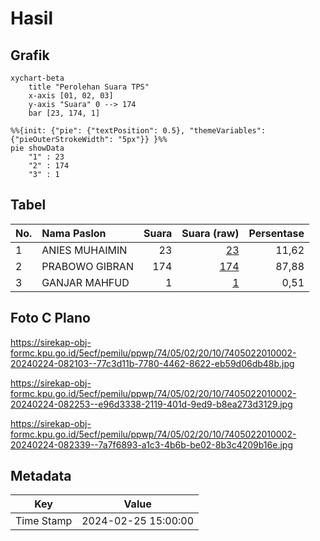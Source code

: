 # Hasil

## Grafik

```mermaid
xychart-beta
    title "Perolehan Suara TPS"
    x-axis [01, 02, 03]
    y-axis "Suara" 0 --> 174
    bar [23, 174, 1]
```

```mermaid
%%{init: {"pie": {"textPosition": 0.5}, "themeVariables": {"pieOuterStrokeWidth": "5px"}} }%%
pie showData
    "1" : 23
    "2" : 174
    "3" : 1
```

## Tabel

| No. | Nama Paslon    | Suara | Suara (raw) | Persentase |
|:--- |:-------------- | -----:| -----------:| ----------:|
| 1   | ANIES MUHAIMIN | 23    | [23][p-1]   | 11,62      |
| 2   | PRABOWO GIBRAN | 174   | [174][p-2]  | 87,88      |
| 3   | GANJAR MAHFUD  | 1     | [1][p-3]    | 0,51       |


[p-1]: https://github.com/gigit-pemilu/pemilu-2024-74-sulawesi-tenggara/blob/main/pilpres/hitung-suara/sub/74-sulawesi-tenggara/sub/05-konawe-selatan/sub/02-angata/sub/2010-lamooso/sub/002-tps/sub/paslon-1.txt
[p-2]: https://github.com/gigit-pemilu/pemilu-2024-74-sulawesi-tenggara/blob/main/pilpres/hitung-suara/sub/74-sulawesi-tenggara/sub/05-konawe-selatan/sub/02-angata/sub/2010-lamooso/sub/002-tps/sub/paslon-2.txt
[p-3]: https://github.com/gigit-pemilu/pemilu-2024-74-sulawesi-tenggara/blob/main/pilpres/hitung-suara/sub/74-sulawesi-tenggara/sub/05-konawe-selatan/sub/02-angata/sub/2010-lamooso/sub/002-tps/sub/paslon-3.txt

## Foto C Plano

https://sirekap-obj-formc.kpu.go.id/5ecf/pemilu/ppwp/74/05/02/20/10/7405022010002-20240224-082103--77c3d11b-7780-4462-8622-eb59d06db48b.jpg

https://sirekap-obj-formc.kpu.go.id/5ecf/pemilu/ppwp/74/05/02/20/10/7405022010002-20240224-082253--e96d3338-2119-401d-9ed9-b8ea273d3129.jpg

https://sirekap-obj-formc.kpu.go.id/5ecf/pemilu/ppwp/74/05/02/20/10/7405022010002-20240224-082339--7a7f6893-a1c3-4b6b-be02-8b3c4209b16e.jpg


## Metadata

| Key        | Value               |
| ---------- | ------------------- |
| Time Stamp | 2024-02-25 15:00:00 |



